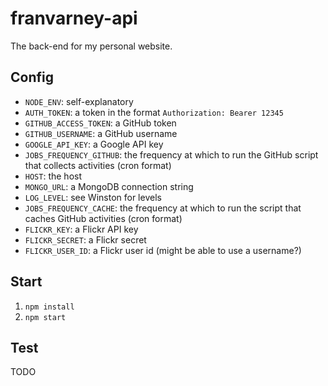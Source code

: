 franvarney-api
==============
The back-end for my personal website.

## Config

- `NODE_ENV`: self-explanatory
- `AUTH_TOKEN`: a token in the format `Authorization: Bearer 12345`
- `GITHUB_ACCESS_TOKEN`: a GitHub token
- `GITHUB_USERNAME`: a GitHub username
- `GOOGLE_API_KEY`: a Google API key
- `JOBS_FREQUENCY_GITHUB`: the frequency at which to run the GitHub script that collects activities (cron format)
- `HOST`: the host
- `MONGO_URL`: a MongoDB connection string
- `LOG_LEVEL`: see Winston for levels
- `JOBS_FREQUENCY_CACHE`: the frequency at which to run the script that caches GitHub activities (cron format)
- `FLICKR_KEY`: a Flickr API key
- `FLICKR_SECRET`: a Flickr secret
- `FLICKR_USER_ID`: a Flickr user id (might be able to use a username?)

## Start

1. `npm install`
2. `npm start`

## Test
TODO
